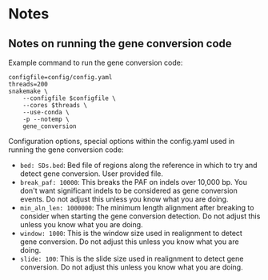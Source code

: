 # Notes

## Notes on running the gene conversion code

Example command to run the gene conversion code:

```
configfile=config/config.yaml
threads=200
snakemake \
    --configfile $configfile \
    --cores $threads \
    --use-conda \
    -p --notemp \
    gene_conversion
```

Configuration options, special options within the config.yaml used in running the gene conversion code:

- `bed: SDs.bed`: Bed file of regions along the reference in which to try and detect gene conversion. User provided file.
- `break_paf: 10000`: This breaks the PAF on indels over 10,000 bp. You don't want significant indels to be considered as gene conversion events. Do not adjust this unless you know what you are doing.
- `min_aln_len: 1000000`: The minimum length alignment after breaking to consider when starting the gene conversion detection. Do not adjust this unless you know what you are doing.
- `window: 1000`: This is the window size used in realignment to detect gene conversion. Do not adjust this unless you know what you are doing.
- `slide: 100`: This is the slide size used in realignment to detect gene conversion. Do not adjust this unless you know what you are doing.
